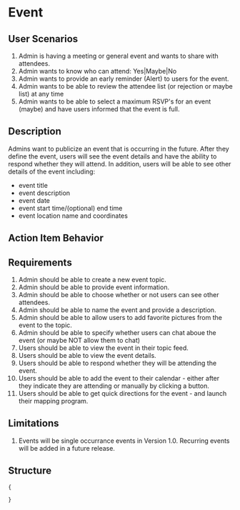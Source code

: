 Event
=====

User Scenarios
--------------
1. Admin is having a meeting or general event and wants to share with attendees.
2. Admin wants to know who can attend: Yes|Maybe|No
3. Admin wants to provide an early reminder (Alert) to users for the event.
4. Admin wants to be able to review the attendee list (or rejection or maybe list) at any time
5. Admin wants to be able to select a maximum RSVP's for an event (maybe) and have users informed that the event is full.

Description
-----------
Admins want to publicize an event that is occurring in the future.  After they define the event, users will see the event details and have the ability to respond whether they will attend.  In addition, users will be able to see other details of the event including:
- event title
- event description
- event date
- event start time/(optional) end time
- event location name and coordinates

Action Item Behavior
--------------------

Requirements
------------
1. Admin should be able to create a new event topic.
2. Admin should be able to provide event information.
3. Admin should be able to choose whether or not users can see other attendees.
4. Admin should be able to name the event and provide a description.
5. Admin should be able to allow users to add favorite pictures from the event to the topic.
6. Admin should be able to specify whether users can chat aboue the event (or maybe NOT allow them to chat)
7. Users should be able to view the event in their topic feed.
8. Users should be able to view the event details.
9. Users should be able to respond whether they will be attending the event.
10. Users should be able to add the event to their calendar - either after they indicate they are attending or manually by clicking a button.
11. Users should be able to get quick directions for the event - and launch their mapping program.

Limitations
-----------
1. Events will be single occurrance events in Version 1.0.  Recurring events will be added in a future release.

Structure
---------
```
{

}
```


